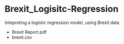 # Brexit_Logisitc-Regression

Intepreting a logistic regression model, using Brexit data

- Brexit Report.pdf
- brexit.csv
